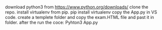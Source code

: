 download python3 from https://www.python.org/downloads/
clone the repo.
install virtualenv from pip. pip install virtualenv
copy the App.py in VS code.
create a templete folder and copy the exam.HTML file and past it in folder.
after the run the coce: Pyhton3 App.py
